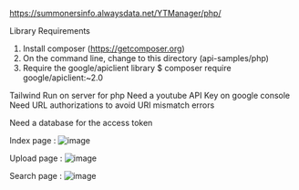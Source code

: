 https://summonersinfo.alwaysdata.net/YTManager/php/

  Library Requirements
 
  1. Install composer (https://getcomposer.org)
  2. On the command line, change to this directory (api-samples/php)
  3. Require the google/apiclient library
     $ composer require google/apiclient:~2.0

Tailwind
Run on server for php
Need a youtube API Key on google console
Need URL authorizations to avoid URI mismatch errors

Need a database for the access token 


Index page : 
![image](https://user-images.githubusercontent.com/84070314/215552041-26bbc713-8e59-4beb-80b4-7b0ffbfc3753.png)

Upload page : 
![image](https://user-images.githubusercontent.com/84070314/215552132-c43b5dcc-ceec-4bf6-b1c2-02d8e36c7a33.png)

Search page : 
![image](https://user-images.githubusercontent.com/84070314/215552514-39768004-18b4-48e8-a420-f5096499efd8.png)

